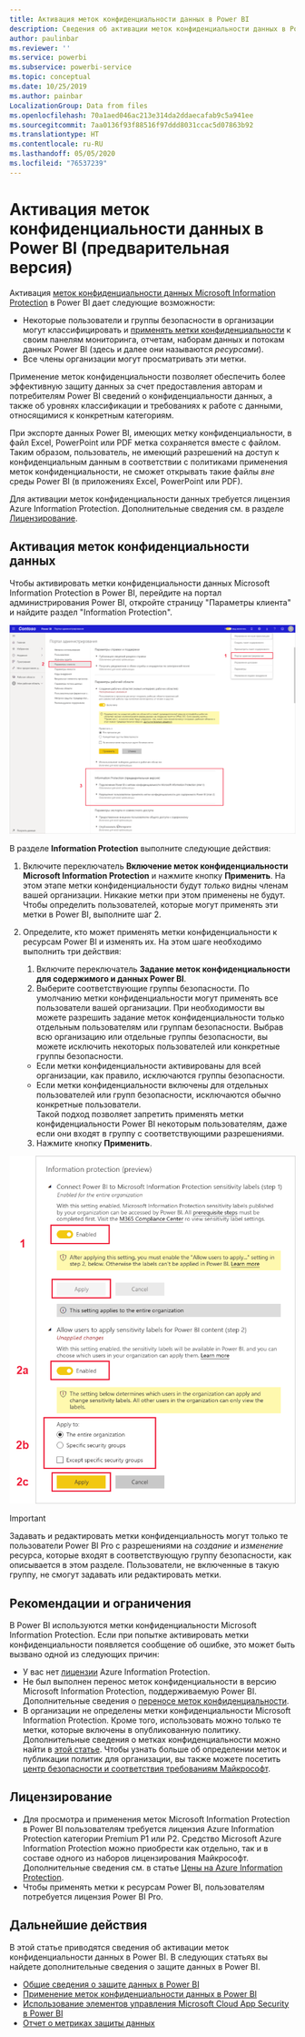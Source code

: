 ```yaml
---
title: Активация меток конфиденциальности данных в Power BI
description: Сведения об активации меток конфиденциальности данных в Power BI
author: paulinbar
ms.reviewer: ''
ms.service: powerbi
ms.subservice: powerbi-service
ms.topic: conceptual
ms.date: 10/25/2019
ms.author: painbar
LocalizationGroup: Data from files
ms.openlocfilehash: 70a1aed046ac213e314da2ddaecafab9c5a941ee
ms.sourcegitcommit: 7aa0136f93f88516f97ddd8031ccac5d07863b92
ms.translationtype: HT
ms.contentlocale: ru-RU
ms.lasthandoff: 05/05/2020
ms.locfileid: "76537239"
---
```

# <a name="enable-data-sensitivity-labels-in-power-bi-preview"></a>Активация меток конфиденциальности данных в Power BI (предварительная версия)

Активация [меток конфиденциальности данных Microsoft Information Protection](https://docs.microsoft.com/microsoft-365/compliance/sensitivity-labels) в Power BI дает следующие возможности:

* Некоторые пользователи и группы безопасности в организации могут классифицировать и [применять метки конфиденциальности](../designer/service-security-apply-data-sensitivity-labels.md) к своим панелям мониторинга, отчетам, наборам данных и потокам данных Power BI (здесь и далее они называются *ресурсами*).
* Все члены организации могут просматривать эти метки.

Применение меток конфиденциальности позволяет обеспечить более эффективную защиту данных за счет предоставления авторам и потребителям Power BI сведений о конфиденциальности данных, а также об уровнях классификации и требованиях к работе с данными, относящимися к конкретным категориям.

При экспорте данных Power BI, имеющих метку конфиденциальности, в файл Excel, PowerPoint или PDF метка сохраняется вместе с файлом. Таким образом, пользователь, не имеющий разрешений на доступ к конфиденциальным данным в соответствии с политиками применения меток конфиденциальности, не сможет открывать такие файлы *вне* среды Power BI (в приложениях Excel, PowerPoint или PDF).

Для активации меток конфиденциальности данных требуется лицензия Azure Information Protection. Дополнительные сведения см. в разделе [Лицензирование](#licensing).

## <a name="enable-data-sensitivity-labels"></a>Активация меток конфиденциальности данных

Чтобы активировать метки конфиденциальности данных Microsoft Information Protection в Power BI, перейдите на портал администрирования Power BI, откройте страницу "Параметры клиента" и найдите раздел "Information Protection".

![Поиск раздела "Information Protection"](media/service-security-enable-data-sensitivity-labels/enable-data-sensitivity-labels-01.png)

В разделе **Information Protection** выполните следующие действия:
1.  Включите переключатель **Включение меток конфиденциальности Microsoft Information Protection** и нажмите кнопку **Применить**. На этом этапе метки конфиденциальности будут *только* видны членам вашей организации. Никакие метки при этом применены не будут. Чтобы определить пользователей, которые могут применять эти метки в Power BI, выполните шаг 2.
2.  Определите, кто может применять метки конфиденциальности к ресурсам Power BI и изменять их. На этом шаге необходимо выполнить три действия:
    1.  Включите переключатель **Задание меток конфиденциальности для содержимого и данных Power BI**.
    2.  Выберите соответствующие группы безопасности. По умолчанию метки конфиденциальности могут применять все пользователи вашей организации. При необходимости вы можете разрешить задание меток конфиденциальности только отдельным пользователям или группам безопасности. Выбрав всю организацию или отдельные группы безопасности, вы можете исключить некоторых пользователей или конкретные группы безопасности.
    * Если метки конфиденциальности активированы для всей организации, как правило, исключаются группы безопасности.
    * Если метки конфиденциальности включены для отдельных пользователей или групп безопасности, исключаются обычно конкретные пользователи.  
    Такой подход позволяет запретить применять метки конфиденциальности Power BI некоторым пользователям, даже если они входят в группу с соответствующими разрешениями.
    
    3. Нажмите кнопку **Применить**.

![Активация меток конфиденциальности](media/service-security-enable-data-sensitivity-labels/enable-data-sensitivity-labels-02.png)

> [!IMPORTANT]
> Задавать и редактировать метки конфиденциальность могут только те пользователи Power BI Pro с разрешениями на *создание* и *изменение* ресурса, которые входят в соответствующую группу безопасности, как описывается в этом разделе. Пользователи, не включенные в такую группу, не смогут задавать или редактировать метки. 


## <a name="considerations-and-limitations"></a>Рекомендации и ограничения

В Power BI используются метки конфиденциальности Microsoft Information Protection. Если при попытке активировать метки конфиденциальности появляется сообщение об ошибке, это может быть вызвано одной из следующих причин:

* У вас нет [лицензии](#licensing) Azure Information Protection.
* Не был выполнен перенос меток конфиденциальности в версию Microsoft Information Protection, поддерживаемую Power BI. Дополнительные сведения о [переносе меток конфиденциальности](https://docs.microsoft.com/azure/information-protection/configure-policy-migrate-labels).
* В организации не определены метки конфиденциальности Microsoft Information Protection. Кроме того, использовать можно только те метки, которые включены в опубликованную политику. Дополнительные сведения о метках конфиденциальности можно найти в [этой статье](https://docs.microsoft.com/Office365/SecurityCompliance/sensitivity-labels). Чтобы узнать больше об определении меток и публикации политик для организации, вы также можете посетить [центр безопасности и соответствия требованиям Майкрософт](https://sip.protection.office.com/sensitivity?flight=EnableMIPLabels).

## <a name="licensing"></a>Лицензирование

* Для просмотра и применения меток Microsoft Information Protection в Power BI пользователям требуется лицензия Azure Information Protection категории Premium P1 или P2. Средство Microsoft Azure Information Protection можно приобрести как отдельно, так и в составе одного из наборов лицензирования Майкрософт. Дополнительные сведения см. в статье [Цены на Azure Information Protection](https://azure.microsoft.com/pricing/details/information-protection/).
* Чтобы применять метки к ресурсам Power BI, пользователям потребуется лицензия Power BI Pro.


## <a name="next-steps"></a>Дальнейшие действия

В этой статье приводятся сведения об активации меток конфиденциальности данных в Power BI. В следующих статьях вы найдете дополнительные сведения о защите данных в Power BI. 

* [Общие сведения о защите данных в Power BI](service-security-data-protection-overview.md)
* [Применение меток конфиденциальности данных в Power BI](../designer/service-security-apply-data-sensitivity-labels.md)
* [Использование элементов управления Microsoft Cloud App Security в Power BI](service-security-using-microsoft-cloud-app-security-controls.md)
* [Отчет о метриках защиты данных](service-security-data-protection-metrics-report.md)